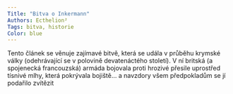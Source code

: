 ```yaml
---
Title: "Bitva o Inkermann"
Authors: Ecthelion²
Tags: bitva, historie
Color: blue
---
```

Tento článek se věnuje zajímavé bitvě, která
se udála v průběhu krymské války (odehrávající
se v polovině devatenáctého století). V
ní britská (a spojenecká francouzská) armáda
bojovala proti hrozivé přesile uprostřed tísnivé
mlhy, která pokrývala bojiště… a navzdory
všem předpokladům se jí podařilo zvítězit
